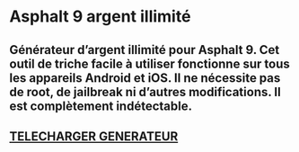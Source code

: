 # Asphalt 9 argent illimité
## Générateur d’argent illimité pour Asphalt 9. Cet outil de triche facile à utiliser fonctionne sur tous les appareils Android et iOS. Il ne nécessite pas de root, de jailbreak ni d’autres modifications. Il est complètement indétectable.

## [TELECHARGER GENERATEUR](https://cosmicfiles.info/cl/i/7d2evg)


